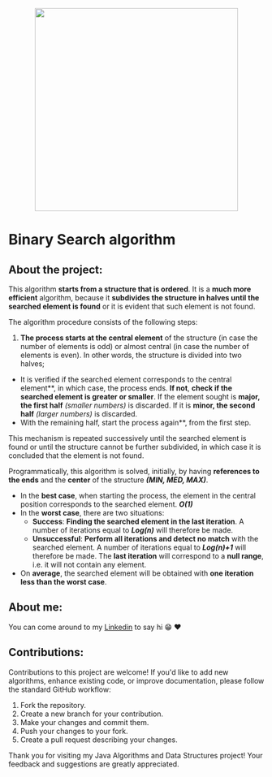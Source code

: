 <p align="center"><img src="https://i.imgur.com/ayPwxrW.png" width="400"></p>


# Binary Search algorithm

## About the project:

This algorithm **starts from a structure that is ordered**. It is a **much more efficient** algorithm, because it **subdivides the structure in halves until the searched element is found** or it is evident that such element is not found.

The algorithm procedure consists of the following steps:

1. **The process starts at the central element** of the structure (in case the number of elements is odd) or almost central (in case the number of elements is even). In other words, the structure is divided into two halves;
- It is verified if the searched element corresponds to the central element**, in which case, the process ends. **If not**, **check if the searched element is greater or smaller**. If the element sought is **major, the first half** *(smaller numbers)* is discarded. If it is **minor, the second half** *(larger numbers)* is discarded.
- With the remaining half, start the process again**, from the first step.

This mechanism is repeated successively until the searched element is found or until the structure cannot be further subdivided, in which case it is concluded that the element is not found.

Programmatically, this algorithm is solved, initially, by having **references to the ends** and the **center** of the structure ***(MIN, MED, MAX)***.

- In the **best case**, when starting the process, the element in the central position corresponds to the searched element. ***O(1)***
- In the **worst case**, there are two situations:
    - **Success**: **Finding the searched element in the last iteration**. A number of iterations equal to ***Log(n)*** will therefore be made.
    - **Unsuccessful**: **Perform all iterations and detect no match** with the searched element. A number of iterations equal to ***Log(n)+1*** will therefore be made. The **last iteration** will correspond to a **null range**, i.e. it will not contain any element.
- On **average**, the searched element will be obtained with **one iteration less than the worst case**.

## About me:

You can come around to my [Linkedin](https://www.linkedin.com/in/arenadaiana/) to say hi	:grin:  ♥

## Contributions:
Contributions to this project are welcome! If you'd like to add new algorithms, enhance existing code, or improve documentation, please follow the standard GitHub workflow:

1. Fork the repository.
2. Create a new branch for your contribution.
3. Make your changes and commit them.
4. Push your changes to your fork.
5. Create a pull request describing your changes.

Thank you for visiting my Java Algorithms and Data Structures project! Your feedback and suggestions are greatly appreciated.




